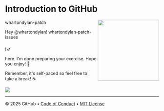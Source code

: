 # Introduction to GitHub

<img src="https://octodex.github.com/images/Professortocat_v2.png" align="right" height="200px" />
whartondylan-patch

Hey @whartondylan!
 whartondylan-patch-issues

###

!♐

here. I'm done preparing your exercise. Hope you enjoy! 💚

Remember, it's self-paced so feel free to take a break! ☕️

[![](https://img.shields.io/badge/Go%20to%20Exercise-%E2%86%92-1f883d?style=for-the-badge&logo=github&labelColor=197935)](https://github.com/whartondylan/introduction/issues/22)

---

&copy; 2025 GitHub &bull; [Code of Conduct](https://www.contributor-covenant.org/version/2/1/code_of_conduct/code_of_conduct.md) &bull; [MIT License](https://gh.io/mit)

